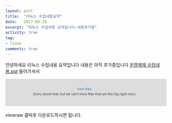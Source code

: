 ```yaml
---
layout: post
title:  "리눅스 수업내용요약"
date:   2017-09-19
excerpt: "리눅스 수업내용 요약입니다-내용추가중"
activity: true
tag:
- linux
comments: true
---
```

안녕하세요 리눅스 수업내용 요약입니다 내용은 아직 추가중입니다
[운영체제 수업내용.ppt](https://github.com/lukawitch/datapage/blob/master/%EC%A0%84%EA%B3%B5/%EB%A6%AC%EB%88%85%EC%8A%A4.pptx)
들어가셔서 

![down](/assets/img/down.png)

viewraw 클릭후 다운로드하시면 됩니다.
